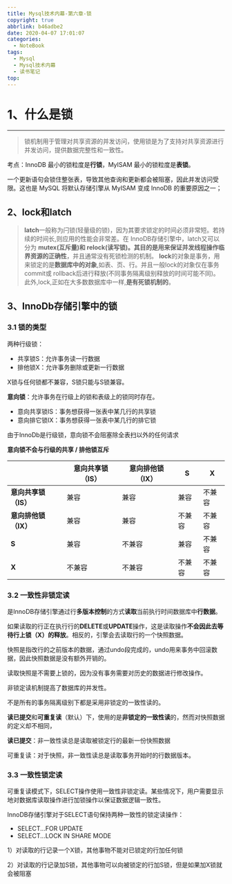 ```yaml
---
title: Mysql技术内幕-第六章-锁
copyright: true
abbrlink: b46adbe2
date: 2020-04-07 17:01:07
categories:
  - NoteBook
tags: 
  - Mysql
  - Mysql技术内幕
  - 读书笔记
top:
---
```


# 1、什么是锁

----

> 锁机制用于管理对共享资源的并发访问，使用锁是为了支持对共享资源进行并发访问，提供数据完整性和一致性。

考点：InnoDB 最小的锁粒度是**行锁**，MyISAM 最小的锁粒度是**表锁**。

​	一个更新语句会锁住整张表，导致其他查询和更新都会被阻塞，因此并发访问受限。这也是 MySQL 将默认存储引擎从 MyISAM 变成 InnoDB 的重要原因之一；

## 2、lock和latch

> **latch**一般称为闩锁(轻量级的锁)，因为其要求锁定的时间必须非常短。若持续的时间长,则应用的性能会非常差。在 InnoDB存储引擎中，latch又可以分为 **mutex(互斥量)**和 **relock(读写锁)**。其目的是用来保证并发线程操作**临界资源的正确性**，并且通常没有死锁检测的机制。
> **lock**的对象是事务，用来锁定的是**数据库中的对象**,如表、页、行。并且一般lock的对象仅在事务 commit或 rollback后进行释放(不同事务隔离级别释放的时间可能不同)。此外,lock,正如在大多数数据库中一样,**是有死锁机制的**。

## 3、InnoDb存储引擎中的锁

### 3.1 锁的类型

两种行级锁：

- 共享锁S：允许事务读一行数据
- 排他锁X：允许事务删除或更新一行数据

X锁与任何锁都不兼容，S锁只能与S锁兼容。

**意向锁**：允许事务在行级上的锁和表级上的锁同时存在。

- 意向共享锁IS：事务想获得一张表中某几行的共享锁
- 意向排它锁IX：事务想获得一张表中某几行的排它锁

由于InnoDb是行级锁，意向锁不会阻塞除全表扫以外的任何请求

**意向锁不会与行级的共享 / 排他锁互斥**

|                      | 意向共享锁（IS） | 意向排他锁（IX） | S      | X      |
| -------------------- | ---------------- | ---------------- | ------ | ------ |
| **意向共享锁（IS）** | 兼容             | 兼容             | 兼容   | 不兼容 |
| **意向排他锁（IX）** | 兼容             | 兼容             | 不兼容 | 不兼容 |
| **S**                | 兼容             | 不兼容           | 兼容   | 不兼容 |
| **X**                | 不兼容           | 不兼容           | 不兼容 | 不兼容 |

### 3.2 一致性非锁定读

是InnoDB存储引擎通过行**多版本控制**的方式**读取**当前执行时间数据库中**行数据**。

如果读取的行正在执行行的**DELETE**或**UPDATE**操作，这是读取操作**不会因此去等待行上锁（X）的释放**。相反的，引擎会去读取行的一个快照数据。

快照是指改行的之前版本的数据，通过undo段完成的，undo用来事务中回滚数据，因此快照数据是没有额外开销的。

读取快照是不需要上锁的，因为没有事务需要对历史的数据进行修改操作。

非锁定读机制提高了数据库的并发性。

不是所有的事务隔离级别下都是采用非锁定的一致性读的。

**读已提交**和**可重复读**（默认）下，使用的是**非锁定的一致性读**的，然而对快照数据的定义却不相同，

**读已提交**：非一致性读总是读取被锁定行的最新一份快照数据

可重复读：对于快照，非一致性读总是读取事务开始时的行数据版本。

### 3.3 一致性锁定读

可重复读模式下，SELECT操作使用一致性非锁定读。某些情况下，用户需要显示地对数据库读取操作进行加锁操作以保证数据逻辑一致性。

InnoDB存储引擎对于SELECT语句保持两种一致性的锁定读操作：

- SELECT...FOR UPDATE
- SELECT...LOCK IN SHARE MODE 

1）对读取的行记录一个X锁，其他事物不能对已锁定的行加任何锁

2）对读取的行记录加S锁，其他事物可以向被锁定的行加S锁，但是如果加X锁就会被阻塞


